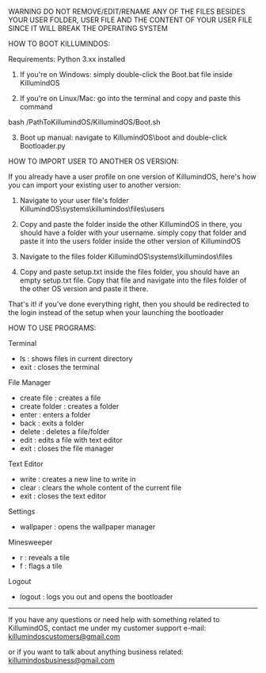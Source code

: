WARNING DO NOT REMOVE/EDIT/RENAME ANY OF THE FILES BESIDES YOUR USER FOLDER, USER FILE AND THE CONTENT OF YOUR USER FILE SINCE IT WILL BREAK THE OPERATING SYSTEM



HOW TO BOOT KILLUMINDOS:

Requirements: Python 3.xx installed

1. If you're on Windows:
simply double-click the Boot.bat file inside KillumindOS

2. If you're on Linux/Mac:
go into the terminal and copy and paste this command

bash /PathToKillumindOS/KillumindOS/Boot.sh

3. Boot up manual:
navigate to
KillumindOS\boot
and double-click Bootloader.py



HOW TO IMPORT USER TO ANOTHER OS VERSION:

If you already have a user profile on one version of KillumindOS, here's how you can import your existing user to another version:
 
1. Navigate to your user file's folder
KillumindOS\systems\killumindos\files\users

2. Copy and paste the folder inside the other KillumindOS
in there, you should have a folder with your username.
simply copy that folder and paste it into the users folder inside the other version of KillumindOS

3. Navigate to the files folder
KillumindOS\systems\killumindos\files

4. Copy and paste setup.txt
inside the files folder, you should have an empty setup.txt file. Copy that file and navigate into the files folder of the other OS version and paste it there.

That's it! if you've done everything right, then you should be redirected to the login instead of the setup when your launching the bootloader



HOW TO USE PROGRAMS:

Terminal
- ls : shows files in current directory
- exit : closes the terminal

File Manager
- create file : creates a file
- create folder : creates a folder
- enter : enters a folder
- back : exits a folder
- delete : deletes a file/folder
- edit : edits a file with text editor
- exit : closes the file manager

Text Editor
- write : creates a new line to write in
- clear : clears the whole content of the current file
- exit : closes the text editor

Settings
- wallpaper : opens the wallpaper manager

Minesweeper
- r <row> <column> : reveals a tile
- f <row> <column> : flags a tile

Logout
- logout : logs you out and opens the bootloader



-----------------------------------------------------

If you have any questions or need help with something related to KillumindOS, contact me under my customer support e-mail: killumindoscustomers@gmail.com

or if you want to talk about anything business related:
killumindosbusiness@gmail.com
